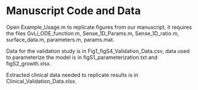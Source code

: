 # Manuscript Code and Data

Open Example_Usage.m to replicate figures from our manuscript, it requires the files GvLi_ODE_function.m, Sense_1D_Params.m, Sense_1D_ratio.m, surface_data.m, parameters.m, params.mat.

Data for the validation study is in Fig1_figS4_Validation_Data.csv, data used to parameterize the model is in figS1_parameterization.txt and figS2_growth.xlsx.

Extracted clinical data needed to replicate results is in Clinical_Validation_Data.xlsx.
